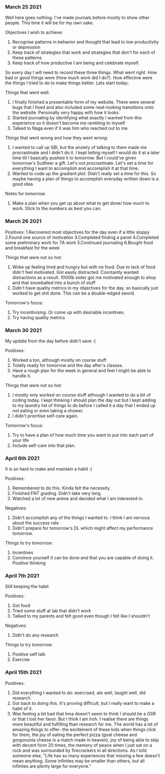 ### March 25 2021
Well here goes nothing. I've made journals before mostly to show other people. This time it will be for my own sake.

Objectives I wish to achieve:
1. Recognise patterns in behavior and thought that lead to low productivity or depression
2. Keep track of strategies that work and strategies that don't for each of these patterns
3. Keep track of how productive I am being and celebrate myself.

So every day I will need to record these three things. What went right. How bad or good things were (How much work did I do?). How effective were the things I tried to do to make things better. Lets start today:

Things that went well:
1. I finally finished a presentable form of my website. There were several bugs that I fixed and also included some neat-looking transitions onto the website. Personally very happy with how it looks.
2. Started journaling by identifying what exactly I wanted from this experience so it doesn't become me rambling to myself
3. Talked to Naga even if it was him who reached out to me.

Things that went wrong and how they went wrong:
1. I wanted to call up SBI, but the anxiety of talking to them made me procrastinate and I didn't do it. I kept telling myself I would do it at a later time till I basically pushed it to tomorrow. But I could've given tomorrow's Sudheer a gift. Let's not procrastinate. Let's set a time for everything I want to accomplish and accomplish it at that time.
2. Wanted to code up the gradient plot. Didn't really set a time for this. So maybe having a plan of things to accomplish everyday written down is a good idea.

Notes for tomorrow:
1. Make a plan when you get up about what to get done/ how much to work. Stick to the numbers as best you can.

### March 26 2021
Positives:
1.Recovered most objectives for the day even if a little sloppy
2.Found one source of motivation
3.Completed finding a panel
4.Completed some preliminary work for TA work
5.Continued journaling
6.Bought food and breakfast for the week

Things that were not so hot:
1. Woke up feeling tired and hungry but with no food. Due to lack of food didn't feel motivated. Got easily distracted. Cosntantly wanted distractions as a result. 1000lb sister got me motivated enough to shop and that snowballed into a bunch of stuff
2. Didn't have quality metrics in my objectives for the day, so basically just worked to get shit done. This can be a double-edged sword.

Tomorrow's focus:
1. Try incentivising. Or come up with desirable incentives.
2. Try having quality metrics

### March 30 2021
My update from the day before didn't save :(

Positives:
1. Worked a ton, although mostly on course stuff.
2. Totally ready for tomorrow and the day after's classes.
3. Have a rough plan for the week in general and feel I might be able to handle it.

Things that were not so hot:
1. I mostly only worked on course stuff although I wanted to do a bit of coding today. I kept thinking I should plan the day out but I kept adding to my laundry list of things to do before I called it a day that I ended up not eating or even taking a shower.
2. I didn't prioritise self-care again.

Tomorrow's focus:
1. Try to have a plan of how much time you want to put into each part of your life
2. Include self-care into that plan.

### April 6th 2021
It is so hard to make and maintain a habit :(

Positives:
1. Remembered to do this. Kinda felt the necessity.
2. Finished FNT grading. Didn't take very long.
3. Watched a lot of new anime and decided what I am interested in.

Negatives:
1. Didn't accomplish any of the things I wanted to. I think I am nervous about the success rate 
2. Didn't prepare for tomorrow's DL which might affect my performance tomorrow.

Things to try tomorrow:
1. Incentives
2. Convince yourself it can be done and that you are capable of doing it. Positive thinking

### April 7th 2021
Still keeping the habit

Positives:
1. Got food
2. Tried some stuff at lab that didn't work
3. Talked to my parents and felt good even though I felt like I shouldn't

Negatives:
1. Didn't do any research

Things to try tomorrow:
1. Positive self talk
2. Exercise

### April 15th 2021
Positives:
1. Did everything I wanted to do: exercised, ate well, taught well, did research.
2. Got back to doing this. It's proving difficult, but I really want to make a habit of it.
3. Was feeling a bit bad that Inna doesn't seem to think I should be a GSR or that I lost her favor. But I think I am Iroh. I realise there are things more beautiful and fulfilling than research for me. The world has a lot of amazing things to offer- the excitement of these kids when things click for them, the joy of eating the perfect pizza (goat cheese and gorgonzola cheese is a match made in heaven), joy of being able to skip with decent form 20 times, the memory of peace when I just sat on a rock and was surrounded by firecrackers in all directions. As I told someone else, "Life has so many experiences that missing a few doesn't mean anything. Some infinites may be smaller than others, but all infinites are plenty large for everyone."
